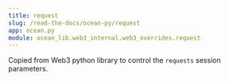 ```yaml
---
title: request
slug: /read-the-docs/ocean-py/request
app: ocean.py
module: ocean_lib.web3_internal.web3_overrides.request
---
```

Copied from Web3 python library to control the `requests` session parameters.

